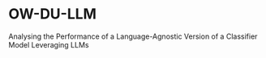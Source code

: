 # OW-DU-LLM
Analysing the Performance of a Language-Agnostic Version of a Classifier Model Leveraging LLMs 
